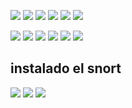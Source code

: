 ![](https://i.imgur.com/vLz7kKd.png)
![](https://i.imgur.com/NqaFwDw.png)
![](https://i.imgur.com/1jd16DW.png)
![](https://i.imgur.com/BJtGb5x.png)
![](https://i.imgur.com/7RSd3gc.png)
![](https://i.imgur.com/c0SseK5.png)

![](https://i.imgur.com/KEUlrdA.png)
![](https://i.imgur.com/xRMqPtF.png)
![](https://i.imgur.com/cx3cPea.png)
![](https://i.imgur.com/Ye9ar6K.png)
![](https://i.imgur.com/tfcOWdC.png)
![](https://i.imgur.com/7zYLdtO.png)
## instalado el snort

![](https://i.imgur.com/pD0GQqs.png)
![](https://i.imgur.com/J9B1iUs.png)
![](https://i.imgur.com/MI211Zv.png)

